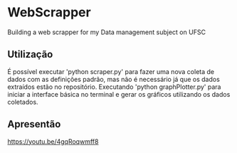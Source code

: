 # WebScrapper
Building a web scrapper for my Data management subject on UFSC

## Utilização
É possível executar 'python scraper.py' para fazer uma nova coleta de dados com as definições padrão, mas não é necessário já que os dados extraídos estão no repositório. Executando 'python graphPlotter.py' para iniciar a interface básica no terminal e gerar os gráficos utilizando os dados coletados.

## Apresentão
https://youtu.be/4gqRoqwmff8
